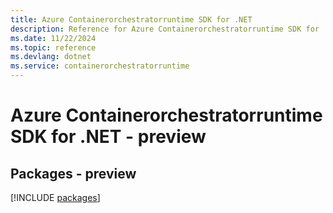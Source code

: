 ```yaml
---
title: Azure Containerorchestratorruntime SDK for .NET
description: Reference for Azure Containerorchestratorruntime SDK for .NET
ms.date: 11/22/2024
ms.topic: reference
ms.devlang: dotnet
ms.service: containerorchestratorruntime
---
```

# Azure Containerorchestratorruntime SDK for .NET - preview
## Packages - preview
[!INCLUDE [packages](containerorchestratorruntime-index.md)]
